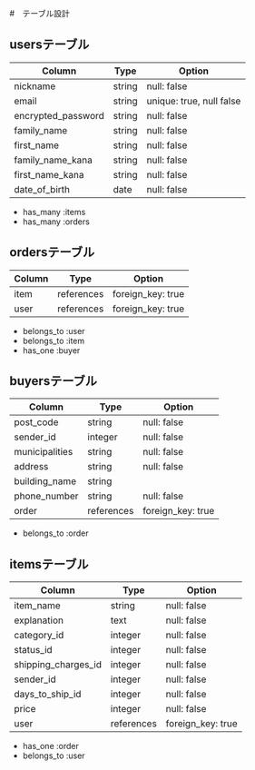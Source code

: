 #　テーブル設計

## usersテーブル

| Column             | Type      | Option                   |
| ------------------ | --------- | ------------             |
| nickname           | string    | null: false              |
| email              | string    | unique: true, null false |
| encrypted_password | string    | null: false              |
| family_name        | string    | null: false              |
| first_name         | string    | null: false              |
| family_name_kana   | string    | null: false              |
| first_name_kana    | string    | null: false              |
| date_of_birth      | date      | null: false              |

- has_many :items
- has_many :orders


## ordersテーブル
| Column         | Type       | Option             |
| -------------- | ---------- | ------------------ |
| item           | references | foreign_key: true  |
| user           | references | foreign_key: true  |

- belongs_to :user
- belongs_to :item
- has_one  :buyer


## buyersテーブル
| Column         | Type       | Option             |
| -------------- | ---------- | ------------------ |
| post_code      | string     | null: false        | 
| sender_id      | integer    | null: false        |
| municipalities | string     | null: false        |
| address        | string     | null: false        |
| building_name  | string     |                    |
| phone_number   | string     | null: false        |
| order          | references | foreign_key: true  |

- belongs_to :order


## itemsテーブル

| Column              | Type       | Option            |
| ------------------- | ---------- | ----------------- |
| item_name           | string     | null: false       |
| explanation         | text       | null: false       |
| category_id         | integer    | null: false       |
| status_id           | integer    | null: false       |
| shipping_charges_id | integer    | null: false       |
| sender_id           | integer    | null: false       |
| days_to_ship_id     | integer    | null: false       |
| price               | integer    | null: false       |
| user                | references | foreign_key: true |

- has_one    :order
- belongs_to :user